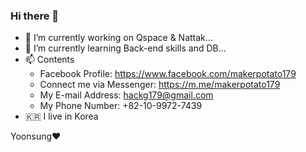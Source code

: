 ### Hi there 👋

- 🔭 I’m currently working on Qspace & Nattak...
- 🌱 I’m currently learning Back-end skills and DB...
- 📫 Contents 
  - Facebook Profile: https://www.facebook.com/makerpotato179
  - Connect me via Messenger: https://m.me/makerpotato179
  - My E-mail Address: hackg179@gmail.com
  - My Phone Number: +82-10-9972-7439
- 🇰🇷 I live in Korea

Yoonsung❤️
